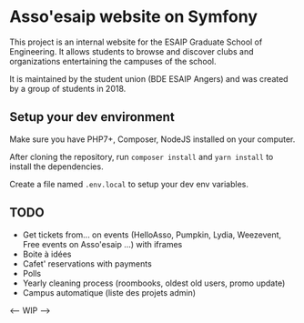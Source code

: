# Asso'esaip website on Symfony
This project is an internal website for the ESAIP Graduate School of Engineering.
It allows students to browse and discover clubs and organizations entertaining the campuses of the school.

It is maintained by the student union (BDE ESAIP Angers) and was created by a group of students in 2018.

## Setup your dev environment
Make sure you have PHP7+, Composer, NodeJS installed on your computer.

After cloning the repository, run `composer install` and `yarn install` to install the dependencies.

Create a file named `.env.local` to setup your dev env variables.

## TODO
- Get tickets from... on events (HelloAsso, Pumpkin, Lydia, Weezevent, Free events on Asso'esaip ...) with iframes
- Boite à idées
- Cafet' reservations with payments
- Polls
- Yearly cleaning process (roombooks, oldest old users, promo update) 
- Campus automatique (liste des projets admin)

<-- WIP -->
